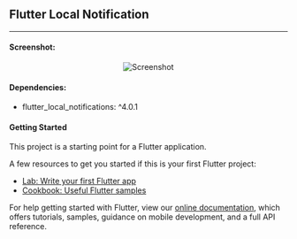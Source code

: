 ## Flutter Local Notification
---

#### Screenshot:

<p align="center">
<img src="https://i.imgur.com/cRZabUd.jpg" alt="Screenshot">
</p>

#### Dependencies:
* flutter_local_notifications: ^4.0.1


#### Getting Started

This project is a starting point for a Flutter application.

A few resources to get you started if this is your first Flutter project:

- [Lab: Write your first Flutter app](https://flutter.dev/docs/get-started/codelab)
- [Cookbook: Useful Flutter samples](https://flutter.dev/docs/cookbook)

For help getting started with Flutter, view our
[online documentation](https://flutter.dev/docs), which offers tutorials,
samples, guidance on mobile development, and a full API reference.
